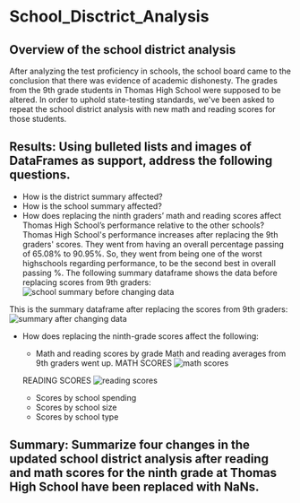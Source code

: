 # School_Disctrict_Analysis

## Overview of the school district analysis
After analyzing the test proficiency in schools, the school board came to the conclusion that there was evidence of academic dishonesty. The grades from the 9th grade students in Thomas High School were supposed to be altered. In order to uphold state-testing standards, we've been asked to repeat the school district analysis with new math and reading scores for those students. 

## Results: Using bulleted lists and images of DataFrames as support, address the following questions.
- How is the district summary affected?
- How is the school summary affected?
- How does replacing the ninth graders’ math and reading scores affect Thomas High School’s performance relative to the other schools?
Thomas High School's performance increases after replacing the 9th graders' scores. They went from having an overall percentage passing of 65.08% to  90.95%. So, they went from being one of the worst highschools regarding performance, to be the second best in overall passing %. 
The following summary dataframe shows the data before replacing scores from 9th graders: 
![school summary before changing data](https://user-images.githubusercontent.com/104812189/181671435-3661458e-2a8e-47fa-b180-a146b82ca160.PNG)

This is the summary dataframe after replacing the scores from 9th graders:
![summary after changing data](https://user-images.githubusercontent.com/104812189/181671511-ad48da6d-403b-4a67-8fe9-2ffcc87c9d85.PNG)

- How does replacing the ninth-grade scores affect the following:
  - Math and reading scores by grade
  Math and reading averages from 9th graders went up. 
  MATH SCORES
  ![math scores](https://user-images.githubusercontent.com/104812189/181671696-279631aa-1f43-41e9-ad9b-38c4344ced66.PNG)

  READING SCORES
  ![reading scores](https://user-images.githubusercontent.com/104812189/181671707-4e428700-ed8b-4585-8eb3-8b8204393099.PNG)

  - Scores by school spending
  - Scores by school size
  - Scores by school type

## Summary: Summarize four changes in the updated school district analysis after reading and math scores for the ninth grade at Thomas High School have been replaced with NaNs.
